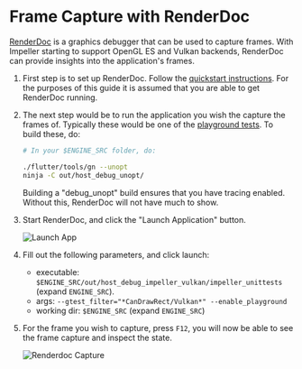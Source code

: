 # Frame Capture with RenderDoc

[RenderDoc](https://renderdoc.org/) is a graphics debugger that can be used to capture frames. With Impeller starting to support OpenGL ES and Vulkan backends, RenderDoc can provide insights into the application's frames.

1. First step is to set up RenderDoc. Follow the [quickstart instructions](https://renderdoc.org/docs/getting_started/quick_start.html).
   For the purposes of this guide it is assumed that you are able to get RenderDoc running.
3. The next step would be to run the application you wish the capture the frames of.
   Typically these would be one of the [playground tests](https://github.com/flutter/engine/tree/main/impeller/playground).
   To build these, do:

   ```bash
   # In your $ENGINE_SRC folder, do:

   ./flutter/tools/gn --unopt
   ninja -C out/host_debug_unopt/
   ```

   Building a "debug_unopt" build ensures that you have tracing enabled. Without this, RenderDoc will not have much to show.

3. Start RenderDoc, and click the "Launch Application" button.

   ![Launch App](assets/renderdoc_frame_capture/launch-app.png)

4. Fill out the following parameters, and click launch:

   - executable: `$ENGINE_SRC/out/host_debug_impeller_vulkan/impeller_unittests` (expand `ENGINE_SRC`).
   - args: `--gtest_filter="*CanDrawRect/Vulkan*" --enable_playground`
   - working dir: `$ENGINE_SRC` (expand `ENGINE_SRC`)

5. For the frame you wish to capture, press `F12`, you will now be able to see the frame capture and inspect the state.

   ![Renderdoc Capture](assets/renderdoc_frame_capture/render-doc-capture.png)
